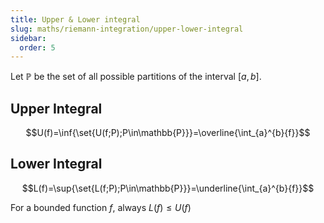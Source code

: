 ```yaml
---
title: Upper & Lower integral
slug: maths/riemann-integration/upper-lower-integral
sidebar:
  order: 5
---
```


Let $\mathbb{P}$ be the set of all possible partitions of the interval $[a, b]$.

## Upper Integral

```math
U(f)=\inf{\set{U(f;P);P\in\mathbb{P}}}=\overline{\int_{a}^{b}{f}}
```

## Lower Integral

```math
L(f)=\sup{\set{L(f;P);P\in\mathbb{P}}}=\underline{\int_{a}^{b}{f}}
```

For a bounded function $f$, always $L(f)\le U(f)$
